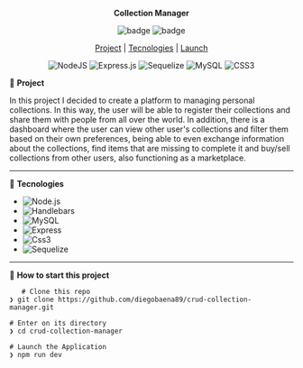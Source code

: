 <div align="center">

**Collection Manager**

![badge](https://badgen.net/badge/languages/3/:color?)  ![badge](https://badgen.net/badge/made_by/diegobaena89/:color?) 

[Project](#project) | [Tecnologies](#tecnologies) | [Launch](#launch)


<img alt="NodeJS" src="https://img.shields.io/badge/node.js%20-%2343853D.svg?&style=for-the-badge&logo=node.js&logoColor=white"/>  <img alt="Express.js" src="https://img.shields.io/badge/express.js%20-%23404d59.svg?&style=for-the-badge"/>    ![Sequelize](https://img.shields.io/badge/Sequelize-52B0E7?style=for-the-badge&logo=Sequelize&logoColor=white) <img alt="MySQL" src="https://img.shields.io/badge/mysql-%2300f.svg?&style=for-the-badge&logo=mysql&logoColor=white"/>   <img alt="CSS3" src="https://img.shields.io/badge/css3%20-%231572B6.svg?&style=for-the-badge&logo=css3&logoColor=white"/> 


</div>


📝 <a id="project"> **Project** </a>

In this project I decided to create a platform to managing personal collections. In this way, the user will be able to register their collections and share them with people from all over the world. In addition, there is a dashboard where the user can view other user's collections and filter them based on their own preferences, being able to even exchange information about the collections, find items that are missing to complete it and buy/sell collections from other users, also functioning as a marketplace.

---

🚀 <a id="tecnologies"> **Tecnologies** </a>

- ![Node.js](https://nodejs.org/en/docs/)
- ![Handlebars](https://handlebarsjs.com/)
- ![MySQL](https://dev.mysql.com/doc/)
- ![Express](https://expressjs.com/pt-br/)
- ![Css3](https://www.w3schools.com/css/)
- ![Sequelize](https://sequelize.org/)

---

📂 <a id="launch"> **How to start this project** </a>

       # Clone this repo
    ❯ git clone https://github.com/diegobaena89/crud-collection-manager.git

    # Enter on its directory
    ❯ cd crud-collection-manager

    # Launch the Application    
    ❯ npm run dev
